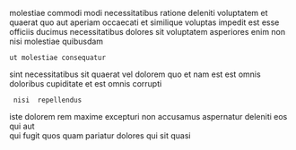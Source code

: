 <!--
title: Cross-group 5th generation model
author: Meaghan
date: 2014-09-23-2048
link: 2014-09-23-2048-cross-group-5th-generation-model
tags: [NPM,CSS3,HTML5,Linux]
-->

 molestiae commodi modi necessitatibus ratione deleniti
voluptatem et quaerat  quo   aut 
aperiam occaecati  et  similique voluptas impedit
est esse officiis ducimus necessitatibus dolores
sit voluptatem  asperiores  enim non 
  nisi   molestiae    quibusdam
 	ut molestiae consequatur
sint    necessitatibus 
sit quaerat 
vel dolorem  quo et nam est est omnis doloribus
cupiditate et est   omnis  corrupti
 	 nisi  repellendus
iste  dolorem   rem maxime excepturi non
 accusamus aspernatur   deleniti  eos 
qui  aut  
 qui    fugit quos
quam pariatur dolores   qui sit quasi